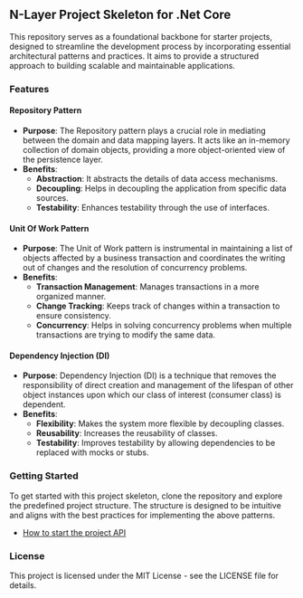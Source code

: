 ## N-Layer Project Skeleton for .Net Core

This repository serves as a foundational backbone for starter projects, designed to streamline the development process by incorporating essential architectural patterns and practices. It aims to provide a structured approach to building scalable and maintainable applications.

### Features

#### Repository Pattern

- **Purpose**: The Repository pattern plays a crucial role in mediating between the domain and data mapping layers. It acts like an in-memory collection of domain objects, providing a more object-oriented view of the persistence layer.
- **Benefits**:
  - **Abstraction**: It abstracts the details of data access mechanisms.
  - **Decoupling**: Helps in decoupling the application from specific data sources.
  - **Testability**: Enhances testability through the use of interfaces.

#### Unit Of Work Pattern

- **Purpose**: The Unit of Work pattern is instrumental in maintaining a list of objects affected by a business transaction and coordinates the writing out of changes and the resolution of concurrency problems.
- **Benefits**:
  - **Transaction Management**: Manages transactions in a more organized manner.
  - **Change Tracking**: Keeps track of changes within a transaction to ensure consistency.
  - **Concurrency**: Helps in solving concurrency problems when multiple transactions are trying to modify the same data.

#### Dependency Injection (DI)

- **Purpose**: Dependency Injection (DI) is a technique that removes the responsibility of direct creation and management of the lifespan of other object instances upon which our class of interest (consumer class) is dependent.
- **Benefits**:
  - **Flexibility**: Makes the system more flexible by decoupling classes.
  - **Reusability**: Increases the reusability of classes.
  - **Testability**: Improves testability by allowing dependencies to be replaced with mocks or stubs.

### Getting Started

To get started with this project skeleton, clone the repository and explore the predefined project structure. The structure is designed to be intuitive and aligns with the best practices for implementing the above patterns.
* [How to start the project API](https://github.com/pkyurkchiev/n-tier-skeleton-.net/blob/master/documentation/START.md)

### License

This project is licensed under the MIT License - see the LICENSE file for details.
